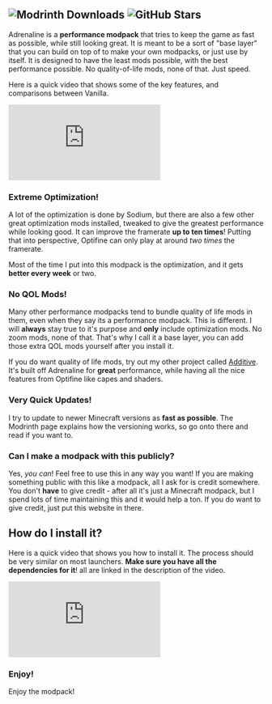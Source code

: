 ![Modrinth Downloads](https://img.shields.io/modrinth/dt/BYN9yKrV?label=Downloads&logo=modrinth&style=flat-square) ![GitHub Stars](https://img.shields.io/github/stars/intergrav/adrenaline?label=Stars&logo=github&style=flat-square)
---
Adrenaline is a **performance modpack** that tries to keep the game as fast as possible, while still looking great. It is meant to be a sort of "base layer" that you can build on top of to make your own modpacks, or just use by itself. It is designed to have the least mods possible, with the best performance possible. No quality-of-life mods, none of that. Just speed.

Here is a quick video that shows some of the key features, and comparisons between Vanilla.

<div class="responsive">
  <iframe src="https://www.youtube.com/embed/xiZOyZ-sblw" title="YouTube video player" frameborder="0" allow="accelerometer; autoplay; clipboard-write; encrypted-media; gyroscope; picture-in-picture" allowfullscreen></iframe>
</div>

### Extreme Optimization!
A lot of the optimization is done by Sodium, but there are also a few other great optimization mods installed, tweaked to give the greatest performance while looking good. It can improve the framerate **up to ten times**! Putting that into perspective, Optifine can only play at around *two times* the framerate.

Most of the time I put into this modpack is the optimization, and it gets **better every week** or two.

### No QOL Mods!
Many other performance modpacks tend to bundle quality of life mods in them, even when they say its a performance modpack. This is different. I will **always** stay true to it's purpose and **only** include optimization mods. No zoom mods, none of that. That's why I call it a base layer, you can add those extra QOL mods yourself after you install it.

If you do want quality of life mods, try out my other project called [Additive](https://modrinth.com/modpack/additive). It's built off Adrenaline for **great** performance, while having all the nice features from Optifine like capes and shaders.

### Very Quick Updates!
I try to update to newer Minecraft versions as **fast as possible**. The Modrinth page explains how the versioning works, so go onto there and read if you want to.

### Can I make a modpack with this publicly?
Yes, *you can*! Feel free to use this in any way you want! If you are making something public with this like a modpack, all I ask for is credit somewhere. You don't **have** to give credit - after all it's just a Minecraft modpack, but I spend lots of time maintaining this and it would help a ton. If you do want to give credit, just put this website in there.

## How do I install it?
Here is a quick video that shows you how to install it. The process should be very similar on most launchers. **Make sure you have all the dependencies for it**! all are linked in the description of the video.

<div class="responsive">
  <iframe src="https://www.youtube.com/embed/9-hT8V_wCqw?start=8" title="YouTube video player" frameborder="0" allow="accelerometer; autoplay; clipboard-write; encrypted-media; gyroscope; picture-in-picture" allowfullscreen></iframe>
</div>

### Enjoy!
Enjoy the modpack!
